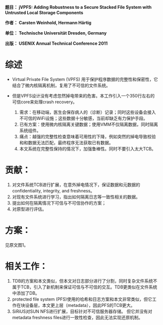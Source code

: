 **题目： jVPFS: Adding Robustness to a Secure Stacked File System with Untrusted Local Storage Components**

**作者： Carsten Weinhold, Hermann Härtig**

**单位： Technische Universität Dresden, Germany**

**出版： USENIX Annual Technical Conference 2011**

# 综述
* Virtual Private File System (VPFS) 用于保护程序数据的完整性和保密性，它结合了微内核隔离机制，复用了不可信的文件系统。
* 但是VPFS设计没有考虑忽然掉电带来的危害。本工作引入一个350行左右的可信core来处理crash recovery。

    1. 需求：在移动端，医生会保存病人的（诊断）记录；同时这些设备会接入不可信的WiFi设施；这些数据十分敏感，当前却缺乏有力保护手段。
    2. 已有方案：使用微内核隔离关键数据；使用VMM不仅隔离数据，同时隔离系统组件。
    3. 痛点：越强的完整性检查意味着可用性的下降，例如突然的掉电导致校验和和数据无法匹配，最终程序无法获取已有数据。
    4. 本文系统在完整性保持的情况下，加强鲁棒性。同时不要引入太大TCB。


# 贡献：

1.    对文件系统TCB进行扩展，在意外掉电情况下，保证数据和元数据的confidentiality, integrity,  and freshness。
2.    对现有文件系统进行学习，指出如何隔离日志等一致性相关的数据。
3.    提出如何在隔离情况下可信与不可信协作的方案；
4.    对原型进行评估。


# 方案：
见原文图1。


# 相关工作：

1.    TDB的方案和本文类似，但本文对日志部分进行了分割，同时复杂文件系统不属于TCB，引入了新机制来保证可信与不可信的交互。TDB更类似在文件系统中添加了DB。
2.    protected file system (PFS)使用的哈希和日志方案和本文非常类似，但它工作在块设备层，本文更上层（metadata），因此PFS的TCB更大。
3.    SiRiUS对SUN NFS进行扩展，目标针对不可信服务器存储。 但它并没有对metadata freshness files进行一致性检查，因此无法实现还原机制。
